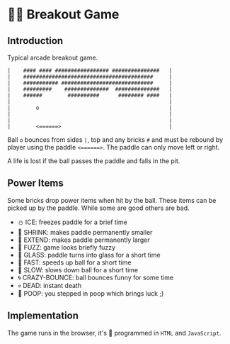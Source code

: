 # :8ball::dash: Breakout Game

## Introduction
Typical arcade breakout game.
```
|    #### #### ################# ###############   |
|    #########################################     |
|    ########### #############################     |
|    #########    ##############  ##############   |
|    ######        ##########      ######## ####   |
|                                                  |
|        o                                         |
|                                                  |
|                                                  |
|        <======>                                  |
```

Ball `o` bounces from sides `|`, top and any bricks `#` and must be rebound by player 
using the paddle `<======>`. 
The paddle can only move left or right. 

A life is lost if the ball passes the paddle and falls in the pit.

## Power Items

Some bricks drop power items when hit by the ball. 
These items can be picked up by the paddle. 
While some are good others are bad. 

* &#9924; ICE: freezes paddle for a brief time
* &#128405; SHRINK: makes paddle permanently smaller
* &#128406; EXTEND: makes paddle permanently larger
* &#128123; FUZZ: game looks briefly fuzzy
* &#128064; GLASS: paddle turns into glass for a short time
* &#128007; FAST: speeds up ball for a short time
* &#128012; SLOW: slows down ball for a short time
* &#127744; CRAZY-BOUNCE: ball bounces funny for some time
* &#128128; DEAD: instant death
* &#128169; POOP: you stepped in poop which brings luck ;)

## Implementation

The game runs in the browser, it's :balloon: programmed in `HTML` and `JavaScript`.
